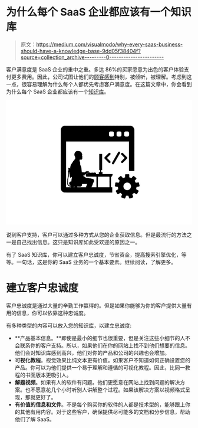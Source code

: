 # 为什么每个 SaaS 企业都应该有一个知识库

> 原文：<https://medium.com/visualmodo/why-every-saas-business-should-have-a-knowledge-base-9dd05f38404f?source=collection_archive---------0----------------------->

客户满意度是 SaaS 企业的重中之重。多达 86%的买家愿意为出色的客户体验支付更多费用。因此，公司试图让他们的[顾客感到](https://visualmodo.com/compete-in-the-global-arena-using-multilingual-marketing/)特别，被倾听，被理解。考虑到这一点，很容易理解为什么每个人都优先考虑客户满意度。在这篇文章中，你会看到为什么每个 SaaS 企业都应该有一个[知识库](https://helpjuice.com/blog/knowledge-base)。

![](img/0b721f4fc0f43fa20f537b66e70486bc.png)

说到客户支持，客户可以通过多种方式从您的企业获取信息。但是最流行的方法之一是自己找出信息。这只是知识库如此受欢迎的原因之一。

有了 SaaS 知识库，你可以建立客户忠诚度，节省资金，提高搜索引擎优化，等等。一句话，这是你的 SaaS 业务的一个基本要素。继续阅读，了解更多。

# 建立客户忠诚度

客户忠诚度是通过大量的辛勤工作赢得的。但是如果你能够为你的客户提供大量有用的信息，你可以依靠这种忠诚度。

有多种类型的内容可以放入您的知识库，以建立忠诚度:

*   **产品基本信息。**即使是最小的细节也很重要，但是关注这些小细节的人不会联系你的客户支持。所以，如果他们在你的网站上找不到他们想要的信息。他们会对知识库感到高兴，他们对你的产品和公司的兴趣也会增加。
*   **可视化教程**。视觉效果比纯文本更有价值。如果客户不知道如何正确设置您的产品。你可以为他们提供一个易于理解和遵循的可视化教程。因此，比同一教程的书面版本更吸引人。
*   **解题视频**。如果有人的软件有问题。他们更愿意在网站上找到问题的解决方案。也不愿意花几个小时听别人讲解整个过程。如果该解决方案以视频格式呈现，那就更好了。
*   **有价值的信息和文件**。不是每个购买你的软件的人都是技术型的，能够跟上你的其他有用内容。对于这些客户，确保提供尽可能多的文档和分步信息，帮助他们了解 SaaS。